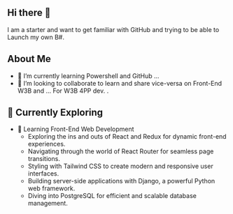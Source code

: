 ## Hi there 👋

<!--
**Juff-KD/Juff-KD** is a ✨ _special_ ✨ repository because its `README.md` (this file) appears on your GitHub profile.
- 🔭 I’m currently working on ...
- 😄 Pronouns: ...
- ⚡ Fun fact: ...
- 🤔 I’m looking for help with ...
- 💬 Ask me about ...
## 📫 How to reach me: ...
-  
Here are some ideas to get you started:
-->
I am a starter and want to get familiar with GitHub and trying to be able to Launch my own B#.

## About Me 
- 🌱 I’m currently learning Powershell and GitHub ...
- 👯 I’m looking to collaborate to learn and share vice-versa on Front-End W3B and ...
      For W3B 4PP dev. .

## 🌱 Currently Exploring

- 🚀 Learning Front-End Web Development
  - Exploring the ins and outs of React and Redux for dynamic front-end experiences.
  - Navigating through the world of React Router for seamless page transitions.
  - Styling with Tailwind CSS to create modern and responsive user interfaces.
  - Building server-side applications with Django, a powerful Python web framework.
  - Diving into PostgreSQL for efficient and scalable database management.
